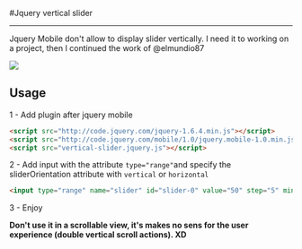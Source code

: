 
#Jquery vertical slider
___

Jquery Mobile don't allow to display slider vertically. I need it to working on a project, then I continued the work of @elmundio87

![](http://blog.damienromito.fr/wp-content/uploads/2011/12/verticalSlider-300x256.jpg)



## Usage 


1 - Add plugin after jquery mobile

```html
<script src="http://code.jquery.com/jquery-1.6.4.min.js"></script>
<script src="http://code.jquery.com/mobile/1.0/jquery.mobile-1.0.min.js"></script>
<script src="vertical-slider.jquery.js"></script>
```


2 - Add input with the attribute `type="range"`and specify the sliderOrientation  attribute with `vertical` or `horizontal`

```html
<input type="range" name="slider" id="slider-0" value="50" step="5" min="0" max="100"  sliderOrientation="vertical" />
```

3 - Enjoy


**Don't use it in a scrollable view, it's makes no sens for the user experience (double vertical scroll actions). XD**
